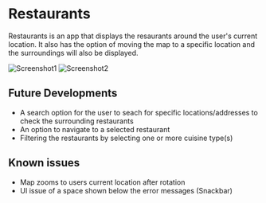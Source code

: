 # Restaurants

Restaurants is an app that displays the resaurants around the user's current location. It also has the option of moving the map to a specific location and the surroundings will also be displayed.

![Screenshot1](https://i.ibb.co/sgmkTD8/Screenshot1.png)
![Screenshot2](https://i.ibb.co/n3sWTWX/Screenshot2.png)

## Future Developments
* A search option for the user to seach for specific locations/addresses to check the surrounding restaurants
* An option to navigate to a selected restaurant
* Filtering the restaurants by selecting one or more cuisine type(s)


## Known issues
* Map zooms to users current location after rotation
* UI issue of a space shown below the error messages (Snackbar)
